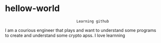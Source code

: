 # hellow-world


                                     Learning github
I am a courious engineer that plays and want to understand some programs to create and understand some crypto apss.
I love learnning
